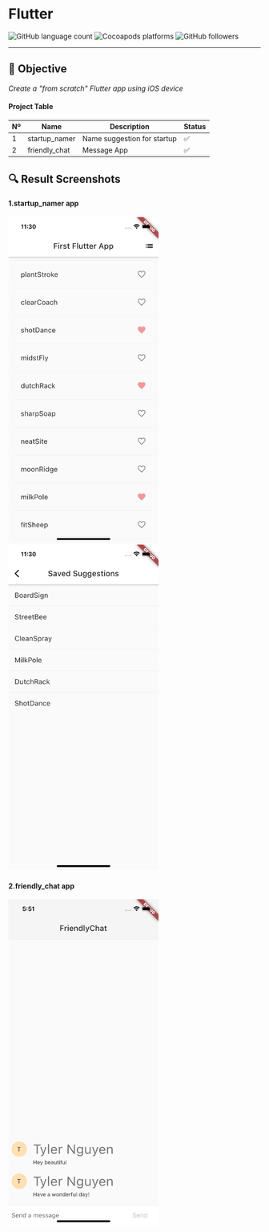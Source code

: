 # Flutter

![GitHub language count](https://img.shields.io/github/languages/count/Tylerflx/Flutter) ![Cocoapods platforms](https://img.shields.io/cocoapods/p/ios) ![GitHub followers](https://img.shields.io/github/followers/Tylerflx?style=social)

---
## 🎯 Objective
*Create a "from scratch" Flutter app using iOS device*

#### Project Table
Nº|Name|Description|Status|
|-|-|-|-|
|1|startup_namer|Name suggestion for startup|✅|
|2|friendly_chat|Message App|✅|

## 🔍 Result Screenshots
#### 1.startup_namer app
<img src="/startup_namer/pic/screen1.png" width="300px">
<img src="/startup_namer/pic/screen2.png" width="300px" float="left">

#### 2.friendly_chat app
<img src="/friendly_chat/pic/screen1.png" width="300px">
